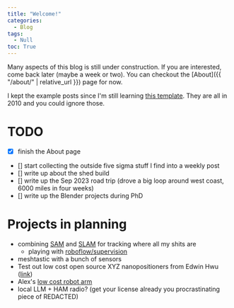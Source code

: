 ```yaml
---
title: "Welcome!"
categories:
  - Blog
tags:
  - Null
toc: True
---
```


Many aspects of this blog is still under construction. If you are interested, come back later (maybe a week or two). You can checkout the [About]({{ "/about/" | relative_url }}) page for now.

I kept the example posts since I'm still learning [this template](https://github.com/mmistakes/minimal-mistakes). They are all in 2010 and you could ignore those.

# TODO
- [x] finish the About page
- [] start collecting the outside five sigma stuff I find into a weekly post
- [] write up about the shed build
- [] write up the Sep 2023 road trip (drove a big loop around west coast, 6000 miles in four weeks)
- [] write up the Blender projects during PhD

# Projects in planning
- combining [SAM](https://github.com/facebookresearch/segment-anything) and [SLAM](https://github.com/UZ-SLAMLab/ORB_SLAM3) for tracking where all my shits are
  - playing with [roboflow/supervision](https://github.com/roboflow/supervision)
- meshtastic with a bunch of sensors
- Test out low cost open source XYZ nanopositioners from Edwin Hwu ([link](https://www.sciencedirect.com/science/article/pii/S2468067222000621))
- Alex's [low cost robot arm](https://github.com/AlexanderKoch-Koch/low_cost_robot)
- local LLM + HAM radio? (get your license already you procrastinating piece of REDACTED)


